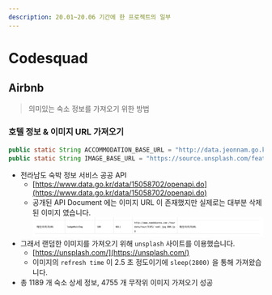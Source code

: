 ```yaml
---
description: 20.01~20.06 기간에 한 프로젝트의 일부
---
```


# Codesquad

## Airbnb

> 의미있는 숙소 정보를 가져오기 위한 방법

### 호텔 정보 & 이미지 URL 가져오기

```java
public static String ACCOMMODATION_BASE_URL = "http://data.jeonnam.go.kr/rest/namdolodgeist";
public static String IMAGE_BASE_URL = "https://source.unsplash.com/featured";
```

* 전라남도 숙박 정보 서비스 공공 API
  * [https://www.data.go.kr/data/15058702/openapi.do](https://www.data.go.kr/data/15058702/openapi.do)
  * 공개된 API Document 에는 이미지 URL 이 존재했지만 실제로는 대부분 삭제된 이미지 였습니다.\
    <img src="../../../.gitbook/assets/image (7) (2) (1).png" alt="" data-size="original">
* 그래서 랜덤한 이미지를 가져오기 위해 `unsplash` 사이트를 이용했습니다.
  * [https://unsplash.com/](https://unsplash.com/)
  * 이미지의 `refresh time` 이 2.5 초 정도이기에 `sleep(2800)` 을 통해 가져왔습니다.
* 총 1189 개 숙소 상세 정보, 4755 개 무작위 이미지 가져오기 성공
